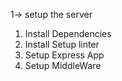 
1-> setup the server 
<ol>
<li>Install Dependencies</li>
<li>Install Setup linter</li>
<li>Setup Express App</li>
<li>Setup MiddleWare</li>
</ol>